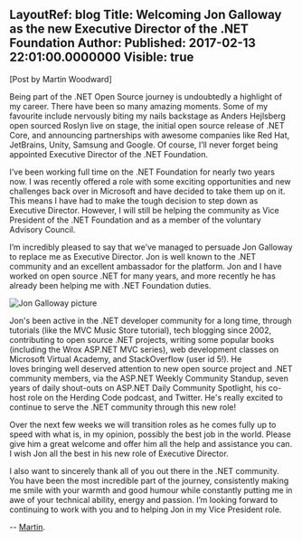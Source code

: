 LayoutRef: blog
Title: Welcoming Jon Galloway as the new Executive Director of the .NET Foundation
Author: 
Published: 2017-02-13 22:01:00.0000000
Visible: true
---
<p>[Post by Martin Woodward]</p>

<p>Being part of the .NET Open Source journey is undoubtedly a highlight of my career. There have been so many amazing moments. Some of my favourite include nervously biting my nails backstage as Anders Hejlsberg open sourced Roslyn live on stage, the initial open source release of .NET Core, and announcing partnerships with awesome companies like Red Hat, JetBrains, Unity, Samsung and Google. Of course, I’ll never forget being appointed Executive Director of the .NET Foundation. </p>

<p>I’ve been working full time on the .NET Foundation for nearly two years now. I was recently offered a role with some exciting opportunities and new challenges back over in Microsoft and have decided to take them up on it.  This means I have had to make the tough decision to step down as Executive Director. However, I will still be helping the community as Vice President of the .NET Foundation and as a member of the voluntary Advisory Council. </p>

<p>I’m incredibly pleased to say that we’ve managed to persuade Jon Galloway to replace me as Executive Director. Jon is well known to the .NET community and an excellent ambassador for the platform. Jon and I have worked on open source .NET for many years, and more recently he has already been helping me with .NET Foundation duties. </p>

<p><img src="assets/posts/jon-galloway.png" alt="Jon Galloway picture" /></p>

<p>Jon's been active in the .NET developer community for a long time, through tutorials (like the MVC Music Store tutorial), tech blogging since 2002, contributing to open source .NET projects, writing some popular books (including the Wrox ASP.NET MVC series), web development classes on Microsoft Virtual Academy, and StackOverflow (user id 5!). He loves bringing well deserved attention to new open source project and .NET community members, via the ASP.NET Weekly Community Standup, seven years of daily shout-outs on ASP.NET Daily Community Spotlight, his co-host role on the Herding Code podcast, and Twitter. He's really excited to continue to serve the .NET community through this new role!</p>

<p>Over the next few weeks we will transition roles as he comes fully up to speed with what is, in my opinion, possibly the best job in the world. Please give him a great welcome and offer him all the help and assistance you can. I wish Jon all the best in his new role of Executive Director.  </p>

<p>I also want to sincerely thank all of you out there in the .NET community. You have been the most incredible part of the journey, consistently making me smile with your warmth and good humour while constantly putting me in awe of your technical ability, energy and passion. I’m looking forward to continuing to work with you and to helping Jon in my Vice President role.
         </p>

<p>-- <a href="https://twitter.com/martinwoodward">Martin</a>. </p>
